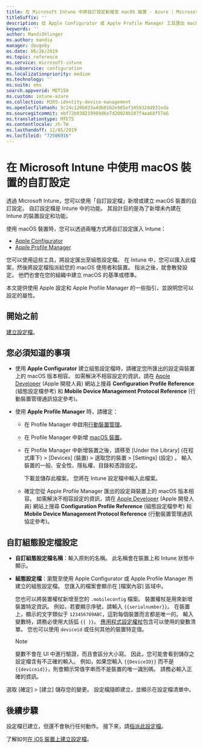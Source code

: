 ```yaml
---
title: 在 Microsoft Intune 中將自訂設定新增至 macOS 裝置 - Azure | Microsoft Docs
titleSuffix: ''
description: 從 Apple Configurator 或 Apple Profile Manager 工具匯出 macOS 設定，然後將這些設定匯入 Microsoft Intune。 這些設定可以建立、使用及控制 macOS 裝置上的自訂設定和功能。 此自訂設定檔可接著指派或散發到您組織中的 macOS 裝置，以建立基準或標準。
keywords: ''
author: MandiOhlinger
ms.author: mandia
manager: dougeby
ms.date: 06/26/2019
ms.topic: reference
ms.service: microsoft-intune
ms.subservice: configuration
ms.localizationpriority: medium
ms.technology: ''
ms.suite: ems
search.appverid: MET150
ms.custom: intune-azure
ms.collection: M365-identity-device-management
ms.openlocfilehash: 5c24c120b033a4db0162e985ef185932dd931eda
ms.sourcegitcommit: ebf72b038219904d6e7d20024b107f4aa68f57e6
ms.translationtype: MTE75
ms.contentlocale: zh-TW
ms.lasthandoff: 12/05/2019
ms.locfileid: "72506916"
---
```

# <a name="use-custom-settings-for-macos-devices-in-microsoft-intune"></a>在 Microsoft Intune 中使用 macOS 裝置的自訂設定

透過 Microsoft Intune，您可以使用「自訂設定檔」新增或建立 macOS 裝置的自訂設定。 自訂設定檔是 Intune 中的功能。 其設計目的是為了新增未內建在 Intune 的裝置設定和功能。

使用 macOS 裝置時，您可以透過兩種方式將自訂設定匯入 Intune：

- [Apple Configurator](https://itunes.apple.com/app/apple-configurator-2/id1037126344?mt=12)
- [Apple Profile Manager](https://support.apple.com/profile-manager)

您可以使用這些工具，將設定匯出至組態設定檔。 在 Intune 中，您可以匯入此檔案，然後將設定檔指派給您的 macOS 使用者和裝置。 指派之後，就會散發設定。 他們也會在您的組織中建立 macOS 的基準或標準。

本文提供使用 Apple 設定和 Apple Profile Manager 的一些指引，並說明您可以設定的屬性。

## <a name="before-you-begin"></a>開始之前

[建立設定檔](device-profile-create.md)。

## <a name="what-you-need-to-know"></a>您必須知道的事項

- 使用 **Apple Configurator** 建立組態設定檔時，請確定您所匯出的設定與裝置上的 macOS 版本相容。 如需解決不相容設定的資訊，請在 [Apple Developer](https://developer.apple.com/) (Apple 開發人員) 網站上搜尋 **Configuration Profile Reference** (組態設定檔參考) 和 **Mobile Device Management Protocol Reference** (行動裝置管理通訊協定參考)。

- 使用 **Apple Profile Manager** 時，請確定：

  - 在 Profile Manager 中啟用[行動裝置管理](https://help.apple.com/serverapp/mac/5.7/#/apd05B9B761-D390-4A75-9251-E9AD29A61D0C)。
  - 在 Profile Manager 中新增 [macOS 裝置](https://help.apple.com/profilemanager/mac/5.7/#/pm9onzap1984)。
  - 在 Profile Manager 中新增裝置之後，請移至 [Under the Library] \(在程式庫下\)   > [Devices] \(裝置\)  > 選取您的裝置 > [Settings] \(設定\)  。 輸入裝置的一般、安全性、隱私權、目錄和憑證設定。

    下載並儲存此檔案。 您將在 Intune 設定檔中輸入此檔案。 

  - 確定您從 Apple Profile Manager 匯出的設定與裝置上的 macOS 版本相容。 如需解決不相容設定的資訊，請在 [Apple Developer](https://developer.apple.com/) (Apple 開發人員) 網站上搜尋 **Configuration Profile Reference** (組態設定檔參考) 和 **Mobile Device Management Protocol Reference** (行動裝置管理通訊協定參考)。

## <a name="custom-configuration-profile-settings"></a>自訂組態設定檔設定

- **自訂組態設定檔名稱**：輸入原則的名稱。 此名稱會在裝置上和 Intune 狀態中顯示。
- **組態設定檔**：瀏覽至使用 Apple Configurator 或 Apple Profile Manager 所建立的組態設定檔。 您匯入的檔案會顯示在 [檔案內容]  區域中。

  您也可以將裝置權杖新增至您的 `.mobileconfig` 檔案。 裝置權杖是用來新增裝置特定資訊。 例如，若要顯示序號，請輸入 `{{serialnumber}}`。 在裝置上，顯示的文字類似于 `123456789ABC`，這對每個裝置而言都是唯一的。 輸入變數時，請務必使用大括弧 `{{ }}`。 [應用程式設定權杖](../apps/app-configuration-policies-use-ios.md#tokens-used-in-the-property-list)包含可以使用的變數清單。 您也可以使用 `deviceid` 或任何其他的裝置特定值。

  > [!NOTE]
  > 變數不會在 UI 中進行驗證，而且會區分大小寫。 因此，您可能會看到儲存之設定檔含有不正確的輸入。 例如，如果您輸入 `{{DeviceID}}` 而不是 `{{deviceid}}`，則會顯示常值字串而不是裝置的唯一識別碼。 請務必輸入正確的資訊。

選取 [確定]   > [建立]  儲存您的變更。 設定檔隨即建立，並顯示在設定檔清單中。

## <a name="next-steps"></a>後續步驟

設定檔已建立，但還不會執行任何動作。 接下來，請[指派此設定檔](device-profile-assign.md)。

了解如何[在 iOS 裝置上建立設定檔](../custom-settings-ios.md)。
